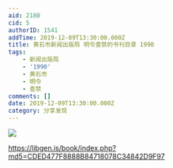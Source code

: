 ```yaml
---
aid: 2180
cid: 5
authorID: 1541
addTime: 2019-12-09T13:30:00.000Z
title: 黄石市新闻出版局 明令查禁的书刊目录 1990
tags:
    - 新闻出版局
    - '1990'
    - 黄石市
    - 明令
    - 查禁
comments: []
date: 2019-12-09T13:30:00.000Z
category: 分享发现
---
```


![](https://libgen.is/covers/2447000/cded477f8888b84718078c34842d9f97-g.jpg)

https://libgen.is/book/index.php?md5=CDED477F8888B84718078C34842D9F97
